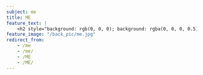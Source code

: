 ```yaml
---
subject: me
title: ME
feature_text: |
    <h2 style="background: rgb(0, 0, 0); background: rgba(0, 0, 0, 0.5); color: #f1f1f1; padding: 10px;">ME</h2>
feature_image: "/back_pic/me.jpg"
redirect_from:
    - /me
    - /me/
    - /ME
    - /ME/
---
```

